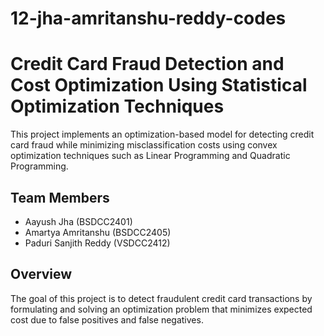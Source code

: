 # 12-jha-amritanshu-reddy-codes


# Credit Card Fraud Detection and Cost Optimization Using Statistical Optimization Techniques

This project implements an optimization-based model for detecting credit card fraud while minimizing misclassification costs using convex optimization techniques such as Linear Programming and Quadratic Programming.

## Team Members
- Aayush Jha (BSDCC2401)
- Amartya Amritanshu (BSDCC2405)
- Paduri Sanjith Reddy (VSDCC2412)

## Overview
The goal of this project is to detect fraudulent credit card transactions by formulating and solving an optimization problem that minimizes expected cost due to false positives and false negatives.


